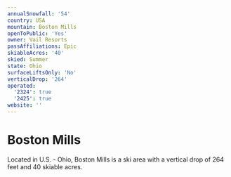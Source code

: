 ```yaml
---
annualSnowfall: '54'
country: USA
mountain: Boston Mills
openToPublic: 'Yes'
owner: Vail Resorts
passAffiliations: Epic
skiableAcres: '40'
skied: Summer
state: Ohio
surfaceLiftsOnly: 'No'
verticalDrop: '264'
operated:
  '2324': true
  '2425': true
website: ''
---
```



# Boston Mills

Located in U.S. - Ohio, Boston Mills is a ski area with a vertical drop of 264 feet and 40 skiable acres.
